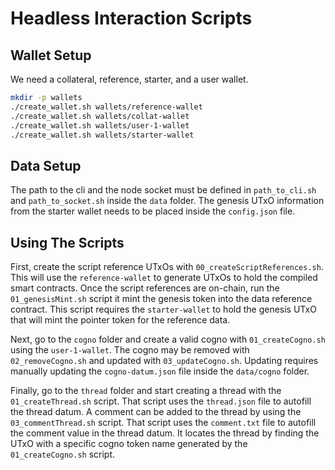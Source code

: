 # Headless Interaction Scripts

## Wallet Setup

We need a collateral, reference, starter, and a user wallet.

```bash
mkdir -p wallets
./create_wallet.sh wallets/reference-wallet
./create_wallet.sh wallets/collat-wallet
./create_wallet.sh wallets/user-1-wallet
./create_wallet.sh wallets/starter-wallet
```

## Data Setup

The path to the cli and the node socket must be defined in `path_to_cli.sh` and `path_to_socket.sh` inside the `data` folder. The genesis UTxO information from the starter wallet needs to be placed inside the `config.json` file.

## Using The Scripts

First, create the script reference UTxOs with `00_createScriptReferences.sh`. This will use the `reference-wallet` to generate UTxOs to hold the compiled smart contracts. Once the script references are on-chain, run the `01_genesisMint.sh` script it mint the genesis token into the data reference contract. This script requires the `starter-wallet` to hold the genesis UTxO that will mint the pointer token for the reference data.

Next, go to the `cogno` folder and create a valid cogno with `01_createCogno.sh` using the `user-1-wallet`. The cogno may be removed with `02_removeCogno.sh` and updated with `03_updateCogno.sh`. Updating requires manually updating the `cogno-datum.json` file inside the `data/cogno` folder.

Finally, go to the `thread` folder and start creating a thread with the `01_createThread.sh` script. That script uses the `thread.json` file to autofill the thread datum. A comment can be added to the thread by using the `03_commentThread.sh` script. That script uses the `comment.txt` file to autofill the comment value in the thread datum. It locates the thread by finding the UTxO with a specific cogno token name generated by the `01_createCogno.sh` script.